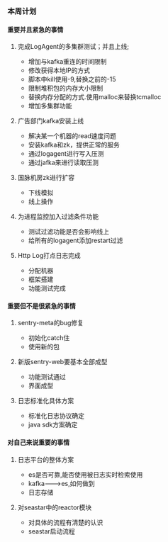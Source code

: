 ### 本周计划

#### 重要并且紧急的事情

1. 完成LogAgent的多集群测试；并且上线;
    * 增加与kafka重连的时间限制
    * 修改获得本地IP的方式
    * 脚本中kill使用-9,替换之前的-15
    * 限制堆积包的内存大小限制
    * 替换内存分配的方式.使用malloc来替换tcmalloc
    * 增加多集群功能

2. 广告部门kafka安装上线
 
    * 解决某一个机器的read速度问题
    * 安装kafka和zk，提供正常的服务
    * 通过logagent进行写入压测
    * 通过jafka来进行读取压测

3. 国脉机房zk进行扩容
    * 下线模拟
    * 线上操作
 
4. 为进程监控加入过滤条件功能
    * 测试过滤功能是否会影响线上
    * 给所有的logagent添加restart过滤
    
5. Http Log打点日志完成
    * 分配机器
    * 框架搭建
    * 功能测试完成
    
#### 重要但不是很紧急的事情

1. sentry-meta的bug修复
    * 初始化catch住
    * 使用新的包
    
2. 新版sentry-web要基本全部成型
    * 功能测试通过
    * 界面成型

3. 日志标准化具体方案
    * 标准化日志协议确定
    * java sdk方案确定

#### 对自己来说重要的事情

1. 日志平台的整体方案
    * es是否可靠,能否使用被日志实时检索使用
    * kafka--->es,如何做到
    * 日志存储

2. 对seastar中的reactor模块
    * 对具体的流程有清楚的认识
    * seastar启动流程
